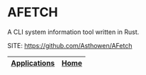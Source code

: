 # AFETCH

 A CLI system information tool written in Rust.

 SITE: https://github.com/Asthowen/AFetch

 | [Applications](https://portable-linux-apps.github.io/apps.html) | [Home](https://portable-linux-apps.github.io)
 | --- | --- |
